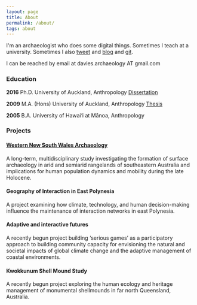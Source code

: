 ```yaml
---
layout: page
title: About
permalink: /about/
tags: about
---
```


I'm an archaeologist who does some digital things. Sometimes I teach at a university. Sometimes I also [tweet](http://twitter.com/ba_davies)
and [blog](http://simulatingcomplexity.wordpress.com)
and [git](http://github.com/b-davies).

I can be reached by email at davies.archaeology AT gmail.com

### Education
		
**2016**	Ph.D.	University of Auckland, Anthropology 
[ Dissertation ](https://researchspace.auckland.ac.nz/handle/2292/29847)

**2009**	M.A. (Hons)	University of Auckland, Anthropology [ Thesis ](http://librarysearch.auckland.ac.nz/UOA2_A:Combined_Local:uoa_alma21195924600002091)

**2005**	B.A.	University of Hawai‘i at Mānoa, Anthropology

### Projects

#### [Western New South Wales Archaeology](https://www.researchgate.net/project/WNSWAP-Western-NSW-Archaeology-Program)
A long-term, multidisciplinary study investigating the formation of surface archaeology in arid and semiarid rangelands of southeastern Australia and implications for human population dynamics and mobility during the late Holocene. 

#### Geography of Interaction in East Polynesia
A project examining how climate, technology, and human decision-making influence the maintenance of interaction networks in east Polynesia. 

#### Adaptive and interactive futures
A recently begun project building ‘serious games’ as a participatory approach to building community capacity for envisioning the natural and societal impacts of global climate change and the adaptive management of coastal environments.

#### Kwokkunum Shell Mound Study
A recently begun project exploring the human ecology and heritage management of monumental shellmounds in far north Queensland, Australia.


